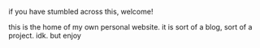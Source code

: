 if you have stumbled across this, welcome!

this is the home of my own personal website. it is sort of a blog, sort of a project. idk. but enjoy
